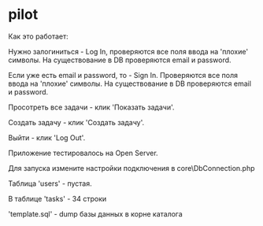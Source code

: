 # pilot

Как это работает:

Нужно залогиниться - Log In, проверяются все поля ввода на 'плохие' символы. На существование в DB проверяются email и password.

Если уже есть email и password, то - Sign In.  Проверяются все поля ввода на 'плохие' символы. На существование в DB проверяются email и password.

Просотреть все задачи - клик 'Показать задачи'.

Создать задачу - клик 'Создать задачу'.

Выйти - клик 'Log Out'.

Приложение тестировалось на Open Server.

Для запуска измените настройки подключения в core\DbConnection.php

Таблица 'users' - пустая.

В таблице 'tasks' - 34 строки

'template.sql' - dump базы данных в корне каталога
